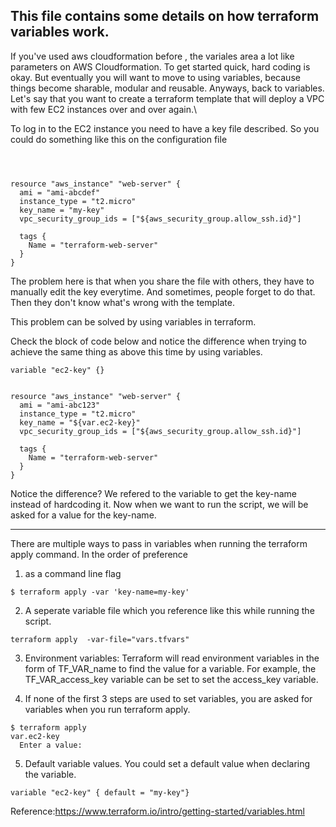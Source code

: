 ## This file contains some details on how terraform variables work.


If you've used aws cloudformation before , the variales area a lot like parameters on AWS Cloudformation.  To get started quick, hard coding is okay. But eventually you will want to move to using variables, because things become sharable, modular and reusable.
Anyways, back to variables. Let's say that you want to create a terraform template that will deploy a VPC with few EC2 instances over and over again.\

To log in to the EC2 instance you need to have a key file described. So you could do something like this on the configuration file

```HCL



resource "aws_instance" "web-server" {
  ami = "ami-abcdef"
  instance_type = "t2.micro"
  key_name = "my-key"
  vpc_security_group_ids = ["${aws_security_group.allow_ssh.id}"]

  tags {
    Name = "terraform-web-server"
  }
}
```

The problem here is that when you share the file with others, they have to manually edit the key everytime. And sometimes, people forget to do that. Then they don't know what's wrong with the template. 

This problem can be solved by using variables in terraform.

Check the block of code below and notice the difference when trying to achieve the same thing as above this time by using variables.

```HCL
variable "ec2-key" {}


resource "aws_instance" "web-server" {
  ami = "ami-abc123"
  instance_type = "t2.micro"
  key_name = "${var.ec2-key}"
  vpc_security_group_ids = ["${aws_security_group.allow_ssh.id}"]

  tags {
    Name = "terraform-web-server"
  }
}

```

Notice the difference? We refered to the variable to get the key-name instead of hardcoding it. Now when we want to run the script, we will be asked for a value for the key-name.

--------
There are multiple ways to pass in variables when running the terraform apply command.
In the order of preference
1) as a command line flag
```console
$ terraform apply -var 'key-name=my-key' 

```

2) A seperate variable file which you reference like this while running the script.
```console
terraform apply  -var-file="vars.tfvars" 
```

3) Environment variables:
Terraform will read environment variables in the form of TF_VAR_name to find the value for a variable. For example, the TF_VAR_access_key variable can be set to set the access_key variable.

4) If none of the first 3 steps are used to set variables, you are asked for variables when you run terraform apply.
```console
$ terraform apply
var.ec2-key
  Enter a value: 
```



5) Default variable values. You could set a default value when declaring the variable. 
```HCL
variable "ec2-key" { default = "my-key"}

```


  
  
Reference:https://www.terraform.io/intro/getting-started/variables.html
